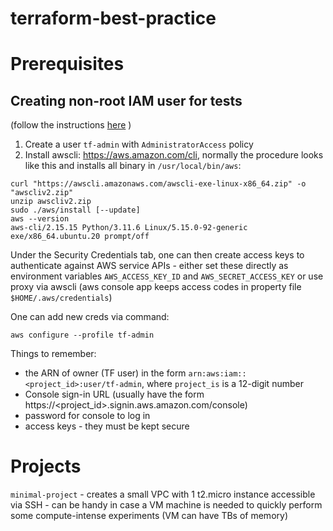 # terraform-best-practice

# Prerequisites

## Creating non-root IAM user for tests

(follow the instructions [here](https://docs.aws.amazon.com/IAM/latest/UserGuide/getting-set-up.html#create-an-admin) )

1. Create a user `tf-admin` with `AdministratorAccess` policy
2. Install awscli: https://aws.amazon.com/cli, normally the procedure looks like this and installs all binary in
   `/usr/local/bin/aws`:
```shell
curl "https://awscli.amazonaws.com/awscli-exe-linux-x86_64.zip" -o "awscliv2.zip"
unzip awscliv2.zip
sudo ./aws/install [--update]
aws --version
aws-cli/2.15.15 Python/3.11.6 Linux/5.15.0-92-generic exe/x86_64.ubuntu.20 prompt/off
```

Under the Security Credentials tab, one can then create access keys to authenticate against AWS service APIs - 
either set these directly as environment variables `AWS_ACCESS_KEY_ID` and `AWS_SECRET_ACCESS_KEY` or use proxy
via awscli (aws console app keeps access codes in property file `$HOME/.aws/credentials`)

One can add new creds via command:

```shell
aws configure --profile tf-admin
```

Things to remember: 

* the ARN of owner (TF user) in the form `arn:aws:iam::<project_id>:user/tf-admin`, where `project_is` is a 12-digit number
* Console sign-in URL (usually have the form https://<project_id>.signin.aws.amazon.com/console)
* password for console to log in
* access keys - they must be kept secure

# Projects

`minimal-project` - creates a small VPC with 1 t2.micro instance accessible via SSH - can be handy in case a VM machine
is needed to quickly perform some compute-intense experiments  (VM can have TBs of memory)